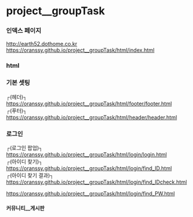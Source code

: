 # project__groupTask     

### 인덱스 페이지       
http://earth52.dothome.co.kr      
https://oranssy.github.io/project__groupTask/html/index.html      


### html      

### 기본 셋팅      
┌(헤더)┐     
https://oranssy.github.io/project__groupTask/html/footer/footer.html       
┌(푸터)┐     
https://oranssy.github.io/project__groupTask/html/header/header.html       

### 로그인     
┌(로그인 팝업)┐     
https://oranssy.github.io/project__groupTask/html/login/login.html       
┌(아이디 찾기)┐      
https://oranssy.github.io/project__groupTask/html/login/find_ID.html         
┌(아이디 찾기 결과)┐
https://oranssy.github.io/project__groupTask/html/login/find_IDcheck.html         

https://oranssy.github.io/project__groupTask/html/login/find_PW.html         


#### 커뮤니티__게시판     
